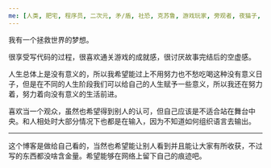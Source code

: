 ```yaml
---
me: [人类, 肥宅, 程序员, 二次元, 矛/盾, 社恐, 克苏鲁, 游戏玩家, 旁观者, 夜猫子, 摆烂]
---
```


我有一个拯救世界的梦想。

很享受写代码的过程，很喜欢通关游戏的成就感，很讨厌故事完结后的空虚感。

人生总体上是没有意义的，所以我希望能过上不用努力也不愁吃喝这种没有意义日子，但是在不同的人生阶段我们可以给自己的人生赋予一些意义，所以我还在努力着，努力着向没有意义的生活前进。

喜欢当一个观众，虽然也希望得到别人的认可，但自己应该是不适合站在舞台中央。和人相处时大部分情况下也都是在输入，因为不知道如何组织语言去输出。

---

这个博客是做给自己看的，当然也希望能让别人看到并且能让大家有所收获，不过写的东西都没啥含金量。希望能够在网络上留下自己的痕迹吧。
